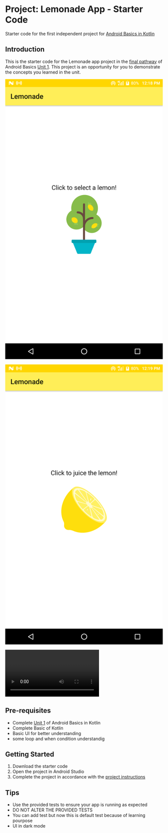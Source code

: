 Project: Lemonade App - Starter Code
==================================

Starter code for the first independent project for [Android Basics in Kotlin](https://developer.android.com/courses/android-basics-kotlin/course)

Introduction
------------

This is the starter code for the Lemonade app project in the [final pathway](https://developer.android.com/courses/pathways/android-basics-kotlin-four) of Android Basics [Unit 1](https://developer.android.com/courses/android-basics-kotlin/unit-1). This project is an opportunity for you to demonstrate the concepts you learned in the unit.


![Alt text](https://github.com/Mujammil-ios/Lemonade_App/blob/master/app/src/main/res/tree.png?raw=true "Optional Title")

![Alt text](https://github.com/Mujammil-ios/Lemonade_App/blob/master/app/src/main/res/lemon.png?raw=true "Optional Title")

![Alt text](https://github.com/Mujammil-ios/Lemonade_App/blob/master/app/src/main/res/recording.mp4?raw=true "Optional Title")

Pre-requisites
--------------

- Complete [Unit 1](https://developer.android.com/courses/android-basics-kotlin/unit-1) of Android Basics in Kotlin
- Complete Basic of Kotlin
- Basic UI for better understanding
- some loop and when condition understandig

Getting Started
---------------

1. Download the starter code
2. Open the project in Android Studio
3. Complete the project in accordance with the [project instructions](https://developer.android.com/codelabs/basic-android-kotlin-training-project-lemonade)

Tips
----

- Use the provided tests to ensure your app is running as expected
- DO NOT ALTER THE PROVIDED TESTS
- You can add test but now this is default test because of learning pourpose
- UI in dark mode



